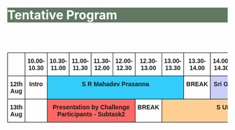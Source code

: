 
<br>
<br>
<div class="widewrapper pagetitle">
  <div class="container" style="background-color:#617863">
    <h1 style="color:white;">Tentative Program</h1>
  </div>
</div>
<br>
<br>
<style type="text/css">
.tg  {border-collapse:collapse;border-spacing:0;}
.tg td{border-color:black;border-style:solid;border-width:1px;font-family:Arial, sans-serif;font-size:14px;
  overflow:hidden;padding:10px 5px;word-break:normal;}
.tg th{border-color:black;border-style:solid;border-width:1px;font-family:Arial, sans-serif;font-size:14px;
  font-weight:normal;overflow:hidden;padding:10px 5px;word-break:normal;}
.tg .tg-5e9u{background-color:#ffccc9;border-color:#000000;font-weight:bold;text-align:center;vertical-align:top}
.tg .tg-cvsa{background-color:#fd6864;border-color:#000000;font-weight:bold;text-align:center;vertical-align:top}
.tg .tg-t7s9{background-color:#cbcefb;border-color:#000000;font-weight:bold;text-align:center;vertical-align:top}
.tg .tg-6h8h{background-color:#34cdf9;border-color:#000000;font-weight:bold;text-align:center;vertical-align:top}
.tg .tg-gp9k{background-color:#ffce93;border-color:#000000;font-weight:bold;text-align:center;vertical-align:top}
.tg .tg-mqa1{border-color:#000000;font-weight:bold;text-align:center;vertical-align:top}
.tg .tg-njcc{background-color:#9aff99;border-color:#000000;font-weight:bold;text-align:center;vertical-align:top}
.tg .tg-5cm8{background-color:#ffffc7;border-color:#000000;font-weight:bold;text-align:center;vertical-align:top}
</style>
<table class="tg">
<thead>
  <tr>
    <th class="tg-mqa1"></th>
    <th class="tg-mqa1">10.00-10.30</th>
    <th class="tg-mqa1">10.30-11.00</th>
    <th class="tg-mqa1">11.00-11.30</th>
    <th class="tg-mqa1">11.30-12.00</th>
    <th class="tg-mqa1">12.00-12.30</th>
    <th class="tg-mqa1">12.30-13.00</th>
    <th class="tg-mqa1">13.00-13.30</th>
    <th class="tg-mqa1">13.30-14.00</th>
    <th class="tg-mqa1">14.00-14.30</th>
    <th class="tg-mqa1">14.30-15.00</th>
    <th class="tg-mqa1">15.00-15.30</th>
    <th class="tg-mqa1">15.30-16.00</th>
    <th class="tg-mqa1">16.00-16.30</th>
    <th class="tg-mqa1">16.30-17.00</th>
    <th class="tg-mqa1">17.00-17.30</th>
    <th class="tg-mqa1">17.30-18.00</th>
    <th class="tg-mqa1">18.00-18.30</th>
    <th class="tg-mqa1">18.30-19.00</th>
    <th class="tg-mqa1">19.00-19.30</th>
  </tr>
</thead>
<tbody>
  <tr>
    <td class="tg-mqa1">12th Aug</td>
    <td class="tg-mqa1">Intro</td>
    <td class="tg-6h8h" colspan="6">S R Mahadev Prasanna</td>
    <td class="tg-mqa1">BREAK</td>
    <td class="tg-t7s9" colspan="2">Sri Garimella</td>
    <td class="tg-5e9u" colspan="2">Anurag Dwarakanath</td>
    <td class="tg-mqa1">BREAK</td>
    <td class="tg-cvsa" colspan="4">Presentation by Challenge Participants - Subtask1</td>
    <td class="tg-njcc" colspan="2">Samuel Thomas</td>
  </tr>
  <tr>
    <td class="tg-mqa1">13th Aug</td>
    <td class="tg-mqa1"></td>
    <td class="tg-cvsa" colspan="4">Presentation by Challenge Participants - Subtask2</td>
    <td class="tg-mqa1">BREAK</td>
    <td class="tg-gp9k" colspan="6">S UMESH</td>
    <td class="tg-mqa1" colspan="2">Winner Announcement</td>
    <td class="tg-5cm8" colspan="5">Shinji Watanabe</td>
  </tr>
</tbody>
</table>

<!-- <img style="height: auto; width:auto;padding:5px;"  src="./assets/img/tentative_program.PNG"> -->

